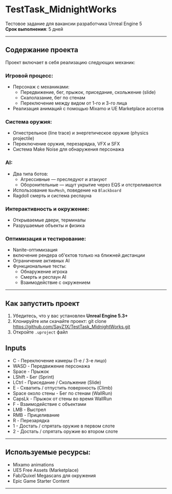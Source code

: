 # TestTask_MidnightWorks

Тестовое задание для вакансии разработчика Unreal Engine 5  
**Срок выполнения**: 5 дней

---

## Содержание проекта

Проект включает в себя реализацию следующих механик:

### Игровой процесс:
- Персонаж с механиками:
  - Передвижение, бег, прыжок, приседание, скольжение (slide)
  - Скалолазание, бег по стенам
  - Переключение между видом от 1-го и 3-го лица
- Реализация анимаций с помощью Mixamo и UE Marketplace ассетов

### Система оружия:
- Огнестрельное (line trace) и энергетическое оружие (physics projectile)
- Переключение оружия, перезарядка, VFX и SFX
- Система Make Noise для обнаружения персонажа

### AI:
- Два типа ботов:
  - Агрессивные — преследуют и атакуют
  - Оборонительные — ищут укрытие через EQS и отстреливаются
- Использование `NavMesh`, поведение на `Blackboard`
- Ragdoll смерть и система респауна

###  Интерактивность и окружение:
- Открываемые двери, терминалы
- Разрушаемые объекты и физика

### Оптимизация и тестирование:
- Nanite-оптимизация
- включение рендера об'єктов только на ближней дистанции
- Ограничение активных AI
- Функциональные тесты:
  - Обнаружение игрока
  - Смерть и респаун AI
  - Взаимодействие с окружением

---

## Как запустить проект

1. Убедитесь, что у вас установлен **Unreal Engine 5.3+**
2. Клонируйте или скачайте проект: git clone https://github.com/SayZ1X/TestTask_MidnightWorks.git
3. Откройте `.uproject` файл

## Inputs

- C - Переключение камеры (1-е / 3-е лицо)
- WASD - Передвижение персонажа
- Space - Прыжок
- LShift - Бег (Sprint)
- LСtrl - Приседание / Скольжение (Slide)
- E - Схватить / отпустить поверхность (Climb)
- Space около стены - Бег по стенам (WallRun)
- CapsLk - Прыжок от стены во время WallRun
- F - Взаимодействие с объектами
- LMB - Выстрел
- RMB - Прицеливание
- R - Перезарядка
- 1 - Достать / спрятать оружие в первом слоте
- 2 - Достать / спрятать оружие во втором слоте

---

## Используемые ресурсы:

- Mixamo animations  
- UE5 Free Assets (Marketplace)  
- Fab/Quixel Megascans для окружения  
- Epic Game Starter Content  

---
